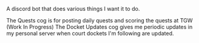 A discord bot that does various things I want it to do.

The Quests cog is for posting daily quests and scoring the quests at TGW (Work In Progress)
The Docket Updates cog gives me periodic updates in my personal server when court dockets I'm following are updated.
